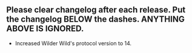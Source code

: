 Please clear changelog after each release.
Put the changelog BELOW the dashes. ANYTHING ABOVE IS IGNORED.
-----------------
- Increased Wilder Wild's protocol version to 14.
